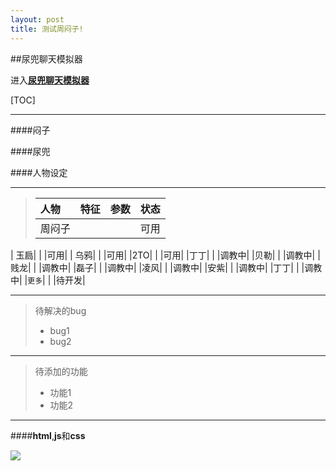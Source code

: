 ```yaml
---
layout: post
title: 测试周闷子!
---
```


##尿兜聊天模拟器

进入<a href="{{ site.baseurl }}/menzi/html/menzi.html">**尿兜聊天模拟器**</a>

[TOC]

-------------
####闷子

####尿兜

####人物设定

----


>| 人物| 特征| 参数|状态|
>| :-------  | :---- | :--- |:----|
>| 周闷子|  |      |可用|
| 玉扃|   |   |可用|
| 乌鸦|    |   |可用|
|2TO|  |  |可用|
|丁丁| | |调教中|
|贝勒| | |调教中|
|贱龙| | |调教中|
|磊子| | |调教中|
|凌风| | |调教中|
|安紫| | |调教中|
|丁丁| | |调教中|
|`更多`| | |待开发|


---
> 待解决的bug
> 
> - bug1
> - bug2

---
>待添加的功能
>
> - 功能1
> - 功能2

---
####**html**,**js**和**css**

![](http://f.hiphotos.baidu.com/image/pic/item/f9198618367adab40f42e95e89d4b31c8701e419.jpg)






